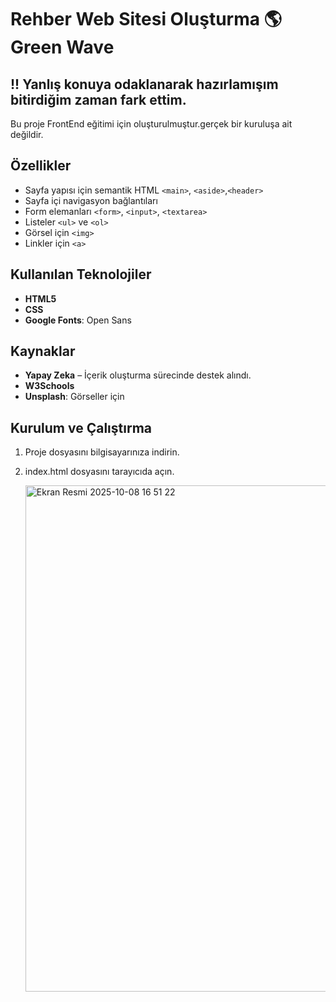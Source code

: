 # Rehber Web Sitesi Oluşturma 🌎 Green Wave 
## !! Yanlış konuya odaklanarak hazırlamışım bitirdiğim zaman fark ettim.
Bu proje FrontEnd eğitimi için oluşturulmuştur.gerçek bir kuruluşa ait değildir.

## Özellikler
* Sayfa yapısı için semantik HTML `<main>`, `<aside>`,`<header>` 
* Sayfa içi navigasyon bağlantıları 
* Form elemanları `<form>`, `<input>`, `<textarea>`
* Listeler `<ul>` ve `<ol>` 
* Görsel için `<img>`
* Linkler için `<a>`

## Kullanılan Teknolojiler
- **HTML5**
- **CSS** 
- **Google Fonts**: Open Sans
  
  
##  Kaynaklar
- **Yapay Zeka** – İçerik oluşturma sürecinde destek alındı.  
- **W3Schools** 
- **Unsplash**: Görseller için
  
## Kurulum ve Çalıştırma
1. Proje dosyasını bilgisayarınıza indirin.
2. index.html dosyasını tarayıcıda açın.

   
   <img width="681" height="810" alt="Ekran Resmi 2025-10-08 16 51 22" src="https://github.com/user-attachments/assets/89b693e3-bef6-44f4-a2d6-8d69968192e5" />
